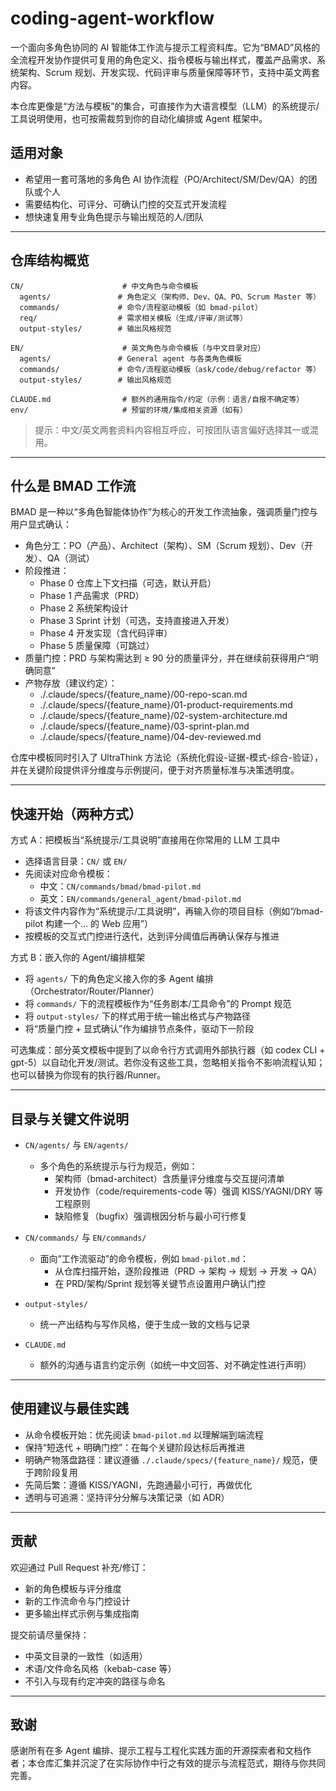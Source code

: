 # coding-agent-workflow

一个面向多角色协同的 AI 智能体工作流与提示工程资料库。它为“BMAD”风格的全流程开发协作提供可复用的角色定义、指令模板与输出样式，覆盖产品需求、系统架构、Scrum 规划、开发实现、代码评审与质量保障等环节，支持中英文两套内容。

本仓库更像是“方法与模板”的集合，可直接作为大语言模型（LLM）的系统提示/工具说明使用，也可按需裁剪到你的自动化编排或 Agent 框架中。

## 适用对象

- 希望用一套可落地的多角色 AI 协作流程（PO/Architect/SM/Dev/QA）的团队或个人
- 需要结构化、可评分、可确认门控的交互式开发流程
- 想快速复用专业角色提示与输出规范的人/团队

---

## 仓库结构概览

```text
CN/                      # 中文角色与命令模板
  agents/               # 角色定义（架构师、Dev、QA、PO、Scrum Master 等）
  commands/             # 命令/流程驱动模板（如 bmad-pilot）
  req/                  # 需求相关模板（生成/评审/测试等）
  output-styles/        # 输出风格规范

EN/                      # 英文角色与命令模板（与中文目录对应）
  agents/               # General agent 与各类角色模板
  commands/             # 命令/流程驱动模板（ask/code/debug/refactor 等）
  output-styles/        # 输出风格规范

CLAUDE.md                # 额外的通用指令/约定（示例：语言/自报不确定等）
env/                     # 预留的环境/集成相关资源（如有）
```

> 提示：中文/英文两套资料内容相互呼应，可按团队语言偏好选择其一或混用。

---

## 什么是 BMAD 工作流

BMAD 是一种以“多角色智能体协作”为核心的开发工作流抽象，强调质量门控与用户显式确认：

- 角色分工：PO（产品）、Architect（架构）、SM（Scrum 规划）、Dev（开发）、QA（测试）
- 阶段推进：
  - Phase 0 仓库上下文扫描（可选，默认开启）
  - Phase 1 产品需求（PRD）
  - Phase 2 系统架构设计
  - Phase 3 Sprint 计划（可选，支持直接进入开发）
  - Phase 4 开发实现（含代码评审）
  - Phase 5 质量保障（可跳过）
- 质量门控：PRD 与架构需达到 ≥ 90 分的质量评分，并在继续前获得用户“明确同意”
- 产物存放（建议约定）：
  - ./.claude/specs/{feature_name}/00-repo-scan.md
  - ./.claude/specs/{feature_name}/01-product-requirements.md
  - ./.claude/specs/{feature_name}/02-system-architecture.md
  - ./.claude/specs/{feature_name}/03-sprint-plan.md
  - ./.claude/specs/{feature_name}/04-dev-reviewed.md

仓库中模板同时引入了 UltraThink 方法论（系统化假设-证据-模式-综合-验证），并在关键阶段提供评分维度与示例提问，便于对齐质量标准与决策透明度。

---

## 快速开始（两种方式）

方式 A：把模板当“系统提示/工具说明”直接用在你常用的 LLM 工具中

- 选择语言目录：`CN/` 或 `EN/`
- 先阅读对应命令模板：
  - 中文：`CN/commands/bmad/bmad-pilot.md`
  - 英文：`EN/commands/general_agent/bmad-pilot.md`
- 将该文件内容作为“系统提示/工具说明”，再输入你的项目目标（例如“/bmad-pilot 构建一个… 的 Web 应用”）
- 按模板的交互式门控进行迭代，达到评分阈值后再确认保存与推进

方式 B：嵌入你的 Agent/编排框架

- 将 `agents/` 下的角色定义接入你的多 Agent 编排（Orchestrator/Router/Planner）
- 将 `commands/` 下的流程模板作为“任务剧本/工具命令”的 Prompt 规范
- 将 `output-styles/` 下的样式用于统一输出格式与产物路径
- 将“质量门控 + 显式确认”作为编排节点条件，驱动下一阶段

可选集成：部分英文模板中提到了以命令行方式调用外部执行器（如 codex CLI + gpt-5）以自动化开发/测试。若你没有这些工具，忽略相关指令不影响流程认知；也可以替换为你现有的执行器/Runner。

---

## 目录与关键文件说明

- `CN/agents/` 与 `EN/agents/`
  - 多个角色的系统提示与行为规范，例如：
    - 架构师（bmad-architect）含质量评分维度与交互提问清单
    - 开发协作（code/requirements-code 等）强调 KISS/YAGNI/DRY 等工程原则
    - 缺陷修复（bugfix）强调根因分析与最小可行修复

- `CN/commands/` 与 `EN/commands/`
  - 面向“工作流驱动”的命令模板，例如 `bmad-pilot.md`：
    - 从仓库扫描开始，逐阶段推进（PRD → 架构 → 规划 → 开发 → QA）
    - 在 PRD/架构/Sprint 规划等关键节点设置用户确认门控

- `output-styles/`
  - 统一产出结构与写作风格，便于生成一致的文档与记录

- `CLAUDE.md`
  - 额外的沟通与语言约定示例（如统一中文回答、对不确定性进行声明）

---

## 使用建议与最佳实践

- 从命令模板开始：优先阅读 `bmad-pilot.md` 以理解端到端流程
- 保持“短迭代 + 明确门控”：在每个关键阶段达标后再推进
- 明确产物落盘路径：建议遵循 `./.claude/specs/{feature_name}/` 规范，便于跨阶段复用
- 先简后繁：遵循 KISS/YAGNI，先跑通最小可行，再做优化
- 透明与可追溯：坚持评分分解与决策记录（如 ADR）

---

## 贡献

欢迎通过 Pull Request 补充/修订：

- 新的角色模板与评分维度
- 新的工作流命令与门控设计
- 更多输出样式示例与集成指南

提交前请尽量保持：

- 中英文目录的一致性（如适用）
- 术语/文件命名风格（kebab-case 等）
- 不引入与现有约定冲突的路径与命名

---

## 致谢

感谢所有在多 Agent 编排、提示工程与工程化实践方面的开源探索者和文档作者；本仓库汇集并沉淀了在实际协作中行之有效的提示与流程范式，期待与你共同完善。
